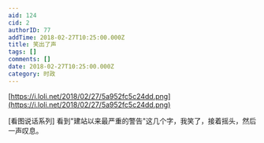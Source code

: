 ```yaml
---
aid: 124
cid: 2
authorID: 77
addTime: 2018-02-27T10:25:00.000Z
title: 笑出了声
tags: []
comments: []
date: 2018-02-27T10:25:00.000Z
category: 时政
---
```


[https://i.loli.net/2018/02/27/5a952fc5c24dd.png](https://i.loli.net/2018/02/27/5a952fc5c24dd.png)

\[看图说话系列\] 看到"建站以来最严重的警告"这几个字，我笑了，接着摇头，然后一声叹息。
